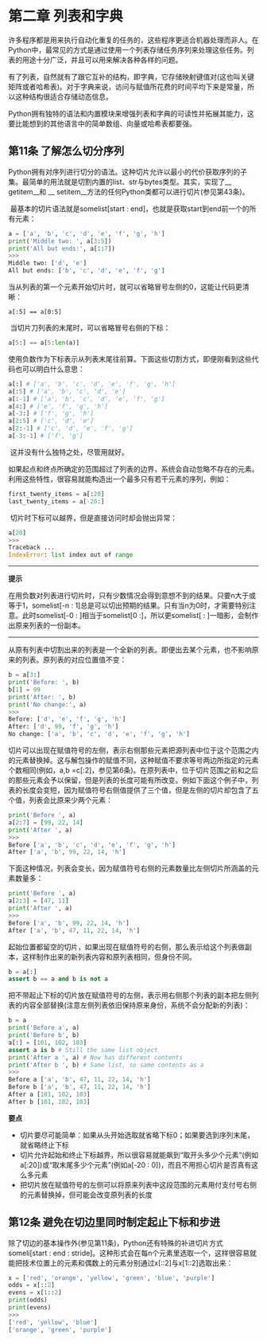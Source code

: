 # 第二章 列表和字典

​		许多程序都是用来执行自动化重复的任务的，这些程序更适合机器处理而非人。在Python中，最常见的方式是通过使用一个列表存储任务序列来处理这些任务。列表的用途十分广泛，并且可以用来解决各种各样的问题。

​		有了列表，自然就有了跟它互补的结构，即字典，它存储映射键值对(这也叫关键矩阵或者哈希表)。对于字典来说，访问与赋值所花费的时间平均下来是常量，所以这种结构很适合存储动态信息。

​		Python拥有独特的语法和内置模块来增强列表和字典的可读性并拓展其能力，这要比能想到的其他语言中的简单数组、向量或哈希表都要强。

## 第11条 了解怎么切分序列

​		Python拥有对序列进行切分的语法。这种切片允许以最小的代价获取序列的子集。最简单的用法就是切割内置的list、str与bytes类型。其实，实现了__ getitem__和 __ setitem__方法的任何Python类都可以进行切片(参见第43条)。

​		最基本的切片语法就是somelist[start : end]，也就是获取start到end前一个的所有元素：

~~~python
a = ['a', 'b', 'c', 'd', 'e', 'f', 'g', 'h']
print('Middle two: ', a[3:5])
print('All but ends:', a[1:7])
>>>
Middle two: ['d', 'e']
All but ends: ['b', 'c', 'd', 'e', 'f', 'g']
~~~

​		当从列表的第一个元素开始切片时，就可以省略冒号左侧的0，这能让代码更清晰：

~~~pyuthon
a[:5] == a[0:5]
~~~

​		当切片刀列表的末尾时，可以省略冒号右侧的下标：

~~~python
a[5:] == a[5:len(a)]
~~~

​		使用负数作为下标表示从列表末尾往前算。下面这些切割方式，即便刚看到这些代码也可以明白什么意思：

~~~python
a[:] # ['a', 'b', 'c', 'd', 'e', 'f', 'g', 'h']
a[:5] # ['a', 'b', 'c', 'd', 'e']
a[:-1] # ['a', 'b', 'c', 'd', 'e', 'f', 'g']
a[4:] # ['e', 'f', 'g', 'h']
a[-3:] # ['f', 'g', 'h']
a[2:5] # ['c', 'd', 'e']
a[2:-1] # ['c', 'd', 'e', 'f', 'g']
a[-3:-1] # ['f', 'g']
~~~

​		这并没有什么独特之处，尽管用就好。

​		如果起点和终点所确定的范围超过了列表的边界，系统会自动忽略不存在的元素。利用这些特性，很容易就能构造出一个最多只有若干元素的序列，例如：

~~~python
first_twenty_items = a[:20]
last_twenty_items = a[-20:]
~~~

​		切片时下标可以越界，但是直接访问时却会抛出异常：

~~~python
a[20]
>>>
Traceback ...
IndexError: list index out of range

~~~

***

**提示**

​		在用负数对列表进行切片时，只有少数情况会得到意想不到的结果。只要n大于或等于1，somelist[-n : 1]总是可以切出预期的结果。只有当n为0时，才需要特别注意。此时somelist[-0 : ]相当于somelist[0 :]，所以更somelist[ : ]一暗影，会制作出原来列表的一份副本。

***

​		从原有列表中切割出来的列表是一个全新的列表。即便出去某个元素，也不影响原来的列表。原列表的对应位置值不变：

~~~python
b = a[3:]
print('Before: ', b)
b[1] = 99
print('After: ', b)
print('No change:', a)
>>>
Before: ['d', 'e', 'f', 'g', 'h']
After: ['d', 99, 'f', 'g', 'h']
No change: ['a', 'b', 'c', 'd', 'e', 'f', 'g', 'h']
~~~

​		切片可以出现在赋值符号的左侧，表示右侧那些元素把源列表中位于这个范围之内的元素替换掉。这与解包操作的赋值不同，这种赋值不要求等号两边所指定的元素个数相同(例如，a,b =c[:2]，参见第6条)。在原列表中，位于切片范围之前和之后的那些元素会予以保留，但是列表的长度可能有所改变。例如下面这个例子中，列表的长度会变短，因为赋值符号右侧值提供了三个值，但是左侧的切片却包含了五个值，列表会比原来少两个元素：

~~~python
print('Before ', a)
a[2:7] = [99, 22, 14]
print('After ', a)
>>>
Before ['a', 'b', 'c', 'd', 'e', 'f', 'g', 'h']
After ['a', 'b', 99, 22, 14, 'h']
~~~

​		下面这种情况，列表会变长，因为赋值符号右侧的元素数量比左侧切片所涵盖的元素数量多：

~~~python
print('Before ', a)
a[2:3] = [47, 11]
print('After ', a)
>>>
Before ['a', 'b', 99, 22, 14, 'h']
After ['a', 'b', 47, 11, 22, 14, 'h']
~~~

​		起始位置都留空的切片，如果出现在赋值符号的右侧，那么表示给这个列表做副本，这样制作出来的新列表内容和原列表相同，但身份不同。

~~~python
b = a[:]
assert b == a and b is not a
~~~

​		把不带起止下标的切片放在赋值符号的左侧，表示用右侧那个列表的副本把左侧列表的内容全部替换(注意左侧列表依旧保持原来身份，系统不会分配新的列表)：

~~~python
b = a
print('Before a', a)
print('Before b', b)
a[:] = [101, 102, 103]
assert a is b # Still the same list object
print('After a ', a) # Now has different contents
print('After b ', b) # Same list, so same contents as a
>>>
Before a ['a', 'b', 47, 11, 22, 14, 'h']
Before b ['a', 'b', 47, 11, 22, 14, 'h']
After a [101, 102, 103]
After b [101, 102, 103]
~~~

**要点**

* 切片要尽可能简单：如果从头开始选取就省略下标0；如果要选到序列末尾，就省略终止下标
* 切片允许起始和终止下标越界，所以很容易就能飙到“取开头多少个元素”(例如a[:20])或“取末尾多少个元素”(例如a[-20 : 0])，而且不用担心切片是否真有这么多元素
* 把切片放在赋值符号的左侧可以将原来列表中这段范围的元素用付支付号右侧的元素替换掉，但可能会改变原列表的长度

## 第12条 避免在切边里同时制定起止下标和步进

​		除了切边的基本操作外(参见第11条)，Python还有特殊的补进切片方式someli[start : end : stride]。这种形式会在每n个元素里选取一个，这样很容易就能把技术位置上的元素和偶数上的元素分别通过x[::2]与x[1::2]选取出来：

~~~python
x = ['red', 'orange', 'yellow', 'green', 'blue', 'purple']
odds = x[::2]
evens = x[1::2]
print(odds)
print(evens)
>>>
['red', 'yellow', 'blue']
['orange', 'green', 'purple']
~~~



